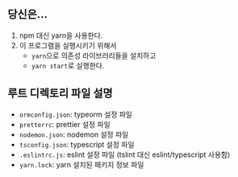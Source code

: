 ## 당신은...

1. npm 대신 yarn을 사용한다.
2. 이 프로그램을 실행시키기 위해서
   - `yarn`으로 의존성 라이브러리들을 설치하고
   - `yarn start`로 실행한다.

## 루트 디렉토리 파일 설명

- `ormconfig.json`: typeorm 설정 파일
- `pretterrc`: prettier 설정 파일
- `nodemon.json`: nodemon 설정 파일
- `tsconfig.json`: typescript 설정 파일
- `.eslintrc.js`: eslint 설정 파일 (tslint 대신 eslint/typescript 사용함)
- `yarn.lock`: yarn 설치된 패키지 정보 파일

